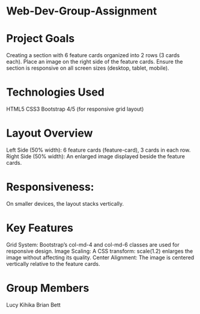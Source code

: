 # Web-Dev-Group-Assignment
# Project Goals
Creating a section with 6 feature cards organized into 2 rows (3 cards each).
Place an image on the right side of the feature cards.
Ensure the section is responsive on all screen sizes (desktop, tablet, mobile).

# Technologies Used
HTML5
CSS3
Bootstrap 4/5 (for responsive grid layout)

# Layout Overview
Left Side (50% width):
6 feature cards (feature-card), 3 cards in each row.
Right Side (50% width):
An enlarged image displayed beside the feature cards.

# Responsiveness:
On smaller devices, the layout stacks vertically.

# Key Features
Grid System: Bootstrap’s col-md-4 and col-md-6 classes are used for responsive design.
Image Scaling: A CSS transform: scale(1.2) enlarges the image without affecting its quality.
Center Alignment: The image is centered vertically relative to the feature cards.


# Group Members
Lucy Kihika
Brian Bett
